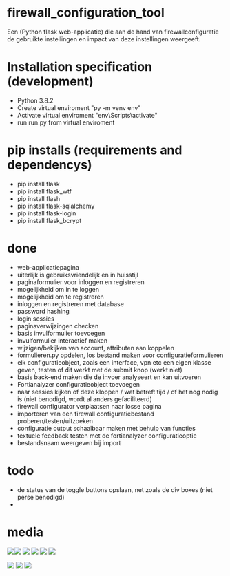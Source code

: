 # firewall_configuration_tool
Een (Python flask web-applicatie) die aan de hand van firewallconfiguratie de gebruikte instellingen en impact van deze instellingen weergeeft.

# Installation specification (development)
- Python 3.8.2
- Create virtual enviroment "py -m venv env"
- Activate virtual enviroment "env\Scripts\activate"
- run run.py from virtual enviroment

# pip installs (requirements and dependencys)
- pip install flask
- pip install flask_wtf
- pip install flash
- pip install flask-sqlalchemy
- pip install flask-login
- pip install flask_bcrypt

# done
- web-applicatiepagina
- uiterlijk is gebruiksvriendelijk en in huisstijl 
- paginaformulier voor inloggen en registreren
- mogelijkheid om in te loggen
- mogelijkheid om te registreren
- inloggen en registreren met database
- password hashing
- login sessies
- paginaverwijzingen checken
- basis invulformulier toevoegen
- invulformulier interactief maken
- wijzigen/bekijken van account, attributen aan koppelen
- formulieren.py opdelen, los bestand maken voor configuratieformulieren
- elk configuratieobject, zoals een interface, vpn etc een eigen klasse geven, testen of dit werkt met de submit knop (werkt niet)
- basis back-end maken die de invoer analyseert en kan uitvoeren
- Fortianalyzer configuratieobject toevoegen
- naar sessies kijken of deze kloppen / wat betreft tijd / of het nog nodig is (niet benodigd, wordt al anders gefaciliteerd)
- firewall configurator verplaatsen naar losse pagina
- importeren van een firewall configuratiebestand proberen/testen/uitzoeken
- configuratie output schaalbaar maken met behulp van functies
- textuele feedback testen met de fortianalyzer configuratieoptie
- bestandsnaam weergeven bij import

# todo

- de status van de toggle buttons opslaan, net zoals de div boxes (niet perse benodigd)
- 

# media 
![](configuratie_visualisatie_firewalls_webapp/cvf/demo/GIF/gif_CVF_1.gif)![](configuratie_visualisatie_firewalls_webapp/cvf/demo/GIF/gif_CVF_3.gif)
![](configuratie_visualisatie_firewalls_webapp/cvf/demo/GIF/gif_CVF_2.gif) 
![](configuratie_visualisatie_firewalls_webapp/cvf/demo/GIF/gif_CVF_4.gif)
![](configuratie_visualisatie_firewalls_webapp/cvf/demo/GIF/gif_CVF_5.gif)
![](configuratie_visualisatie_firewalls_webapp/cvf/demo/GIF/gif_CVF_6.gif)

![](configuratie_visualisatie_firewalls_webapp/cvf/demo/webapp6.gif)
![](configuratie_visualisatie_firewalls_webapp/cvf/demo/webapp5.PNG)
![](configuratie_visualisatie_firewalls_webapp/cvf/demo/webapp1.PNG)


